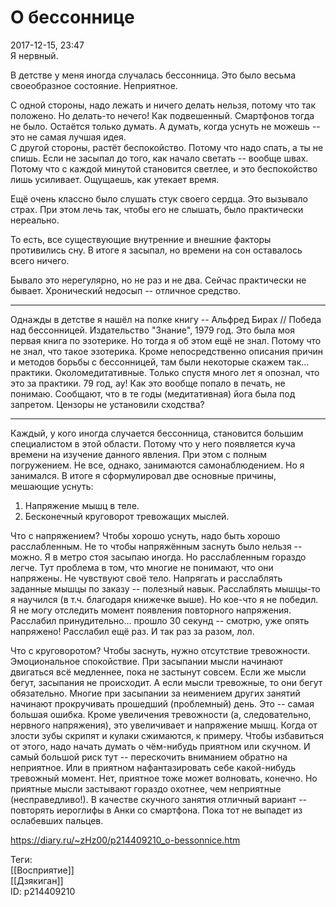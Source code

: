 О бессоннице
=============

   
 2017-12-15, 23:47   
  Я нервный.   
   
 В детстве у меня иногда случалась бессонница. Это было весьма своеобразное состояние. Неприятное.   
   
 С одной стороны, надо лежать и ничего делать нельзя, потому что так положено. Но делать-то нечего! Как подвешенный. Смартфонов тогда не было. Остаётся только думать. А думать, когда уснуть не можешь -- это не самая лучшая идея.   
 С другой стороны, растёт беспокойство. Потому что надо спать, а ты не спишь. Если не засыпал до того, как начало светать -- вообще швах. Потому что с каждой минутой становится светлее, и это беспокойство лишь усиливает. Ощущаешь, как утекает время.   
   
 Ещё очень классно было слушать стук своего сердца. Это вызывало страх. При этом лечь так, чтобы его не слышать, было практически нереально.   
   
 То есть, все существующие внутренние и внешние факторы противились сну. В итоге я засыпал, но времени на сон оставалось всего ничего.   
   
 Бывало это нерегулярно, но не раз и не два. Сейчас практически не бывает. Хронический недосып -- отличное средство.   
   
 ***   
   
 Однажды в детстве я нашёл на полке книгу -- Альфред Бирах // Победа над бессонницей. Издательство "Знание", 1979 год. Это была моя первая книга по эзотерике. Но тогда я об этом ещё не знал. Потому что не знал, что такое эзотерика. Кроме непосредственно описания причин и методов борьбы с бессонницей, там были некоторые скажем так... практики. Околомедитативные. Только спустя много лет я опознал, что это за практики. 79 год, ау! Как это вообще попало в печать, не понимаю. Сообщают, что в те годы (медитативная) йога была под запретом. Цензоры не установили сходства?   
   
 ***   
   
 Каждый, у кого иногда случается бессонница, становится большим специалистом в этой области. Потому что у него появляется куча времени на изучение данного явления. При этом с полным погружением. Не все, однако, занимаются самонаблюдением. Но я занимался. В итоге я сформулировал две основные причины, мешающие уснуть:   
 1. Напряжение мышц в теле.   
 2. Бесконечный круговорот тревожащих мыслей.   
   
 Что с напряжением? Чтобы хорошо уснуть, надо быть хорошо расслабленным. Не то чтобы напряжённым заснуть было нельзя -- можно. Я в метро стоя засыпаю иногда. Но расслабленным гораздо легче. Тут проблема в том, что многие не понимают, что они напряжены. Не чувствуют своё тело. Напрягать и расслаблять заданные мышцы по заказу -- полезный навык. Расслаблять мышцы-то я научился (в т.ч. благодаря книжечке выше). Но кое-что я не победил. Я не могу отследить момент появления повторного напряжения. Расслабил принудительно... прошло 30 секунд -- смотрю, уже опять напряжено! Расслабил ещё раз. И так раз за разом, лол.   
   
 Что с круговоротом? Чтобы заснуть, нужно отсутствие тревожности. Эмоциональное спокойствие. При засыпании мысли начинают двигаться всё медленнее, пока не застынут совсем. Если же мысли бегут, засыпания не происходит. А если мысли тревожные, то они бегут обязательно. Многие при засыпании за неимением других занятий начинают прокручивать прошедший (проблемный) день. Это -- самая большая ошибка. Кроме увеличения тревожности (а, следовательно, нервного напряжения), это увеличивает и напряжение мышц. Когда от злости зубы скрипят и кулаки сжимаются, к примеру. Чтобы избавиться от этого, надо начать думать о чём-нибудь приятном или скучном. И самый большой риск тут -- перескочить вниманием обратно на неприятное. Или в приятном нафантазировать себе какой-нибудь тревожный момент. Нет, приятное тоже может волновать, конечно. Но приятные мысли застывают гораздо охотнее, чем неприятные (несправедливо!). В качестве скучного занятия отличный вариант -- повторять иероглифы в Анки со смартфона. Пока тот не выпадет из ослабевших пальцев.   
    
 <https://diary.ru/~zHz00/p214409210_o-bessonnice.htm>   
   
 Теги:   
 [[Восприятие]]   
 [[Дзякиган]]   
 ID: p214409210
